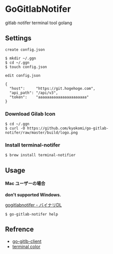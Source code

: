 GoGitlabNotifer
===============
gitlab notifer terminal tool golang

## Settings ##

`create config.json`

```
$ mkdir ~/.ggn
$ cd ~/.ggn
$ touch config.json
```

`edit config.json`

```
{
  "host":     "https://git.hogehoge.com",
  "api_path": "/api/v3",
  "token":    "aaaaaaaaaaaaaaaaaaaaaa"
}
```

### Download Gilab Icon

```
$ cd ~/.ggn
$ curl -O https://github.com/kyokomi/go-gitlab-notifer/raw/master/build/logo.png
```


### Install terminal-notifer

```
$ brew install terminal-notifier
```

## Usage ##

#### Mac ユーザーの場合

**don't supported Windows.**

[gogitlabnotifer - バイナリDL](https://github.com/kyokomi/go-gitlab-notifer/blob/master/build/go-gitlab-notifer_darwin_amd64)

```
$ go-gitlab-notifer help
```

## Refrence ##

- [go-gitlb-client](https://gowalker.org/github.com/plouc/go-gitlab-client)
- [terminal color](https://github.com/wsxiaoys/terminal)

